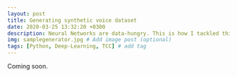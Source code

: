 ```yaml
---
layout: post
title: Generating synthetic voice dataset
date: 2020-03-25 13:32:20 +0300
description: Neural Networks are data-hungry. This is how I tackled this issue to create over 40K different labeled audio samples. # Add post description (optional)
img: samplegenerator.jpg # Add image post (optional)
tags: [Python, Deep-Learning, TCC] # add tag
---
```

Coming soon.